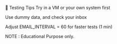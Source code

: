 🧪 Testing Tips
Try in a VM or your own system first

Use dummy data, and check your inbox

Adjust EMAIL_INTERVAL = 60 for faster tests (1 min)

NOTE :
Educational Purpose only.
